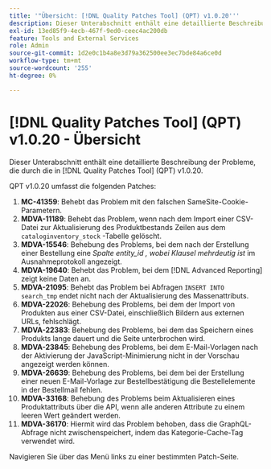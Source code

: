 ```yaml
---
title: '"Übersicht: [!DNL Quality Patches Tool] (QPT) v1.0.20'''
description: Dieser Unterabschnitt enthält eine detaillierte Beschreibung der Probleme, die durch die in [!DNL Quality Patches Tool] (QPT) v1.0.20.
exl-id: 13ed85f9-4ecb-467f-9ed0-ceec4ac200db
feature: Tools and External Services
role: Admin
source-git-commit: 1d2e0c1b4a8e3d79a362500ee3ec7bde84a6ce0d
workflow-type: tm+mt
source-wordcount: '255'
ht-degree: 0%

---
```


# [!DNL Quality Patches Tool] (QPT) v1.0.20 - Übersicht

Dieser Unterabschnitt enthält eine detaillierte Beschreibung der Probleme, die durch die in [!DNL Quality Patches Tool] (QPT) v1.0.20.

QPT v1.0.20 umfasst die folgenden Patches:

1. **MC-41359**: Behebt das Problem mit den falschen SameSite-Cookie-Parametern.
1. **MDVA-11189**: Behebt das Problem, wenn nach dem Import einer CSV-Datei zur Aktualisierung des Produktbestands Zeilen aus dem `cataloginventory_stock` -Tabelle gelöscht.
1. **MDVA-15546**: Behebung des Problems, bei dem nach der Erstellung einer Bestellung eine *Spalte entity_id , wobei Klausel mehrdeutig ist* im Ausnahmeprotokoll angezeigt.
1. **MDVA-19640**: Behebt das Problem, bei dem [!DNL Advanced Reporting] zeigt keine Daten an.
1. **MDVA-21095**: Behebt das Problem bei Abfragen `INSERT INTO search_tmp` endet nicht nach der Aktualisierung des Massenattributs.
1. **MDVA-22026**: Behebung des Problems, bei dem der Import von Produkten aus einer CSV-Datei, einschließlich Bildern aus externen URLs, fehlschlägt.
1. **MDVA-22383**: Behebung des Problems, bei dem das Speichern eines Produkts lange dauert und die Seite unterbrochen wird.
1. **MDVA-23845**: Behebung des Problems, bei dem E-Mail-Vorlagen nach der Aktivierung der JavaScript-Minimierung nicht in der Vorschau angezeigt werden können.
1. **MDVA-26639**: Behebung des Problems, bei dem bei der Erstellung einer neuen E-Mail-Vorlage zur Bestellbestätigung die Bestellelemente in der Bestellmail fehlen.
1. **MDVA-33168**: Behebung des Problems beim Aktualisieren eines Produktattributs über die API, wenn alle anderen Attribute zu einem leeren Wert geändert werden.
1. **MDVA-36170**: Hiermit wird das Problem behoben, dass die GraphQL-Abfrage nicht zwischenspeichert, indem das Kategorie-Cache-Tag verwendet wird.

Navigieren Sie über das Menü links zu einer bestimmten Patch-Seite.
